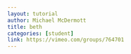 ```yaml
---
layout: tutorial
author: Michael McDermott
title: beth
categories: [student]
link: https://vimeo.com/groups/764701
---
```

